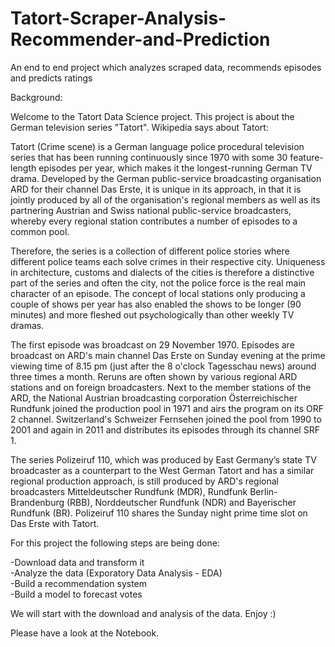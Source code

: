 # Tatort-Scraper-Analysis-Recommender-and-Prediction
An end to end project which analyzes scraped data, recommends episodes and predicts ratings

Background:

Welcome to the Tatort Data Science project. This project is about the German television series "Tatort". Wikipedia says about Tatort: 

Tatort (Crime scene) is a German language police procedural television series that has been running continuously since 1970 with some 30 feature-length episodes per year, which makes it the longest-running German TV drama. Developed by the German public-service broadcasting organisation ARD for their channel Das Erste, it is unique in its approach, in that it is jointly produced by all of the organisation's regional members as well as its partnering Austrian and Swiss national public-service broadcasters, whereby every regional station contributes a number of episodes to a common pool.

Therefore, the series is a collection of different police stories where different police teams each solve crimes in their respective city. Uniqueness in architecture, customs and dialects of the cities is therefore a distinctive part of the series and often the city, not the police force is the real main character of an episode. The concept of local stations only producing a couple of shows per year has also enabled the shows to be longer (90 minutes) and more fleshed out psychologically than other weekly TV dramas.

The first episode was broadcast on 29 November 1970. Episodes are broadcast on ARD's main channel Das Erste on Sunday evening at the prime viewing time of 8.15 pm (just after the 8 o'clock Tagesschau news) around three times a month. Reruns are often shown by various regional ARD stations and on foreign broadcasters. Next to the member stations of the ARD, the National Austrian broadcasting corporation Österreichischer Rundfunk joined the production pool in 1971 and airs the program on its ORF 2 channel. Switzerland's Schweizer Fernsehen joined the pool from 1990 to 2001 and again in 2011 and distributes its episodes through its channel SRF 1.

The series Polizeiruf 110, which was produced by East Germany’s state TV broadcaster as a counterpart to the West German Tatort and has a similar regional production approach, is still produced by ARD's regional broadcasters Mitteldeutscher Rundfunk (MDR), Rundfunk Berlin-Brandenburg (RBB), Norddeutscher Rundfunk (NDR) and Bayerischer Rundfunk (BR). Polizeiruf 110 shares the Sunday night prime time slot on Das Erste with Tatort. 

For this project the following steps are being done:

 -Download data and transform it<br>
 -Analyze the data (Exporatory Data Analysis - EDA)<br>
 -Build a recommendation system<br>
 -Build a model to forecast votes<br>
 
We will start with the download and analysis of the data. Enjoy :)

Please have a look at the Notebook.
